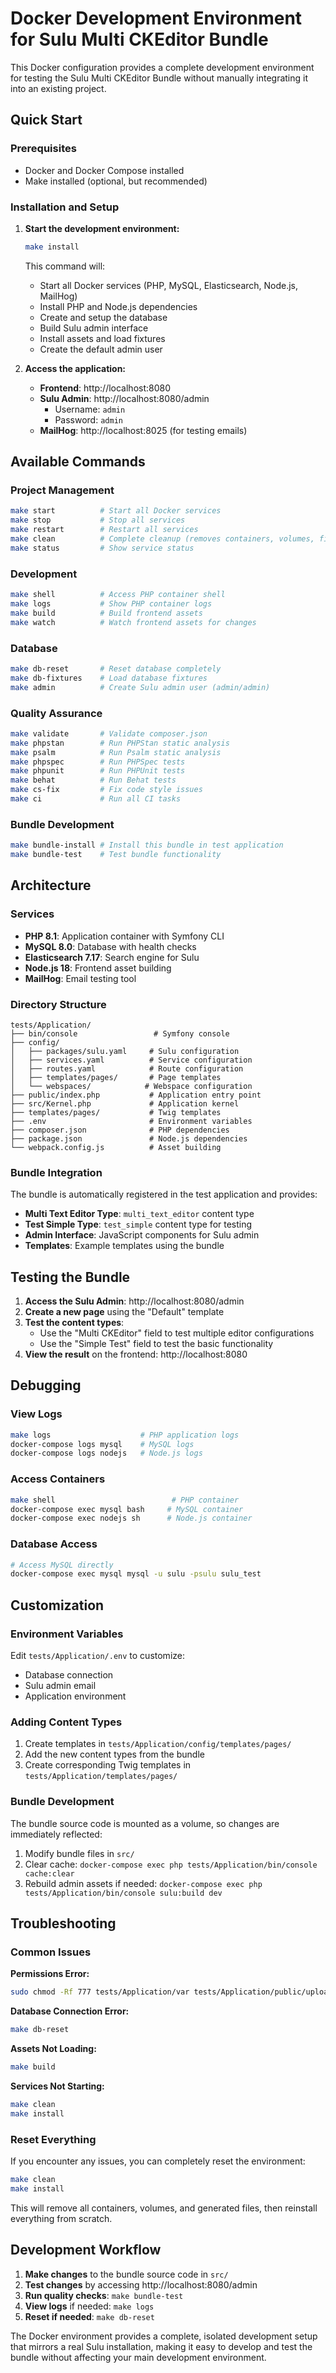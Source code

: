 # Docker Development Environment for Sulu Multi CKEditor Bundle

This Docker configuration provides a complete development environment for testing the Sulu Multi CKEditor Bundle without manually integrating it into an existing project.

## Quick Start

### Prerequisites

- Docker and Docker Compose installed
- Make installed (optional, but recommended)

### Installation and Setup

1. **Start the development environment:**
   ```bash
   make install
   ```
   
   This command will:
   - Start all Docker services (PHP, MySQL, Elasticsearch, Node.js, MailHog)
   - Install PHP and Node.js dependencies
   - Create and setup the database
   - Build Sulu admin interface
   - Install assets and load fixtures
   - Create the default admin user

2. **Access the application:**
   - **Frontend**: http://localhost:8080
   - **Sulu Admin**: http://localhost:8080/admin
     - Username: `admin`
     - Password: `admin`
   - **MailHog**: http://localhost:8025 (for testing emails)

##  Available Commands

### Project Management
```bash
make start          # Start all Docker services
make stop           # Stop all services
make restart        # Restart all services
make clean          # Complete cleanup (removes containers, volumes, files)
make status         # Show service status
```

### Development
```bash
make shell          # Access PHP container shell
make logs           # Show PHP container logs
make build          # Build frontend assets
make watch          # Watch frontend assets for changes
```

### Database
```bash
make db-reset       # Reset database completely
make db-fixtures    # Load database fixtures
make admin          # Create Sulu admin user (admin/admin)
```

### Quality Assurance
```bash
make validate       # Validate composer.json
make phpstan        # Run PHPStan static analysis
make psalm          # Run Psalm static analysis
make phpspec        # Run PHPSpec tests
make phpunit        # Run PHPUnit tests
make behat          # Run Behat tests
make cs-fix         # Fix code style issues
make ci             # Run all CI tasks
```

### Bundle Development
```bash
make bundle-install # Install this bundle in test application
make bundle-test    # Test bundle functionality
```

##  Architecture

### Services
- **PHP 8.1**: Application container with Symfony CLI
- **MySQL 8.0**: Database with health checks
- **Elasticsearch 7.17**: Search engine for Sulu
- **Node.js 18**: Frontend asset building
- **MailHog**: Email testing tool

### Directory Structure
```
tests/Application/
├── bin/console                 # Symfony console
├── config/
│   ├── packages/sulu.yaml     # Sulu configuration
│   ├── services.yaml          # Service configuration
│   ├── routes.yaml            # Route configuration
│   ├── templates/pages/       # Page templates
│   └── webspaces/            # Webspace configuration
├── public/index.php           # Application entry point
├── src/Kernel.php             # Application kernel
├── templates/pages/           # Twig templates
├── .env                       # Environment variables
├── composer.json              # PHP dependencies
├── package.json               # Node.js dependencies
└── webpack.config.js          # Asset building
```

### Bundle Integration
The bundle is automatically registered in the test application and provides:
- **Multi Text Editor Type**: `multi_text_editor` content type
- **Test Simple Type**: `test_simple` content type for testing
- **Admin Interface**: JavaScript components for Sulu admin
- **Templates**: Example templates using the bundle

## Testing the Bundle

1. **Access the Sulu Admin**: http://localhost:8080/admin
2. **Create a new page** using the "Default" template
3. **Test the content types**:
   - Use the "Multi CKEditor" field to test multiple editor configurations
   - Use the "Simple Test" field to test the basic functionality
4. **View the result** on the frontend: http://localhost:8080

## Debugging

### View Logs
```bash
make logs                    # PHP application logs
docker-compose logs mysql    # MySQL logs
docker-compose logs nodejs   # Node.js logs
```

### Access Containers
```bash
make shell                          # PHP container
docker-compose exec mysql bash     # MySQL container
docker-compose exec nodejs sh      # Node.js container
```

### Database Access
```bash
# Access MySQL directly
docker-compose exec mysql mysql -u sulu -psulu sulu_test
```

## Customization

### Environment Variables
Edit `tests/Application/.env` to customize:
- Database connection
- Sulu admin email
- Application environment

### Adding Content Types
1. Create templates in `tests/Application/config/templates/pages/`
2. Add the new content types from the bundle
3. Create corresponding Twig templates in `tests/Application/templates/pages/`

### Bundle Development
The bundle source code is mounted as a volume, so changes are immediately reflected:
1. Modify bundle files in `src/`
2. Clear cache: `docker-compose exec php tests/Application/bin/console cache:clear`
3. Rebuild admin assets if needed: `docker-compose exec php tests/Application/bin/console sulu:build dev`

## Troubleshooting

### Common Issues

**Permissions Error:**
```bash
sudo chmod -Rf 777 tests/Application/var tests/Application/public/uploads
```

**Database Connection Error:**
```bash
make db-reset
```

**Assets Not Loading:**
```bash
make build
```

**Services Not Starting:**
```bash
make clean
make install
```

### Reset Everything
If you encounter any issues, you can completely reset the environment:
```bash
make clean
make install
```

This will remove all containers, volumes, and generated files, then reinstall everything from scratch.

## Development Workflow

1. **Make changes** to the bundle source code in `src/`
2. **Test changes** by accessing http://localhost:8080/admin
3. **Run quality checks**: `make bundle-test`
4. **View logs** if needed: `make logs`
5. **Reset if needed**: `make db-reset`

The Docker environment provides a complete, isolated development setup that mirrors a real Sulu installation, making it easy to develop and test the bundle without affecting your main development environment.
